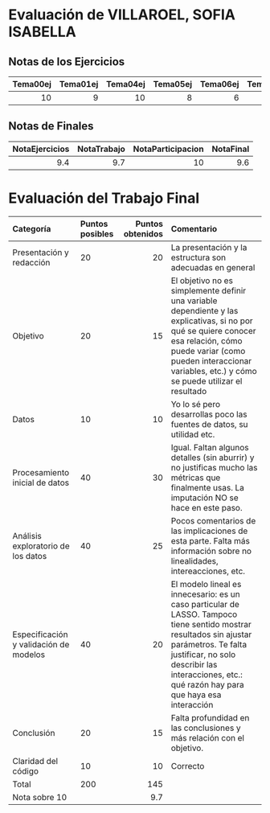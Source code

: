 # Evaluación de VILLAROEL, SOFIA ISABELLA

## Notas de los Ejercicios

|   Tema00ej |   Tema01ej |   Tema04ej |   Tema05ej |   Tema06ej |   Tema08ej |
|-----------:|-----------:|-----------:|-----------:|-----------:|-----------:|
|         10 |          9 |         10 |          8 |          6 |         10 |



## Notas de Finales

|   NotaEjercicios |   NotaTrabajo |   NotaParticipacion |   NotaFinal |
|-----------------:|--------------:|--------------------:|------------:|
|              9.4 |           9.7 |                  10 |         9.6 |



# Evaluación del Trabajo Final

| Categoría                              | Puntos posibles   |   Puntos obtenidos | Comentario                                                                                                                                                                                                                                    |
|:---------------------------------------|:------------------|-------------------:|:----------------------------------------------------------------------------------------------------------------------------------------------------------------------------------------------------------------------------------------------|
| Presentación y redacción               | 20                |               20   | La presentación y la estructura son adecuadas en general                                                                                                                                                                                      |
| Objetivo                               | 20                |               15   | El objetivo no es simplemente definir una variable dependiente y las explicativas, si no por qué se quiere conocer esa relación, cómo puede variar (como pueden interaccionar variables, etc.) y cómo se puede utilizar el resultado          |
| Datos                                  | 10                |               10   | Yo lo sé pero desarrollas poco las fuentes de datos, su utilidad etc.                                                                                                                                                                         |
| Procesamiento inicial de datos         | 40                |               30   | Igual. Faltan algunos detalles (sin aburrir) y no justificas mucho las métricas que finalmente usas. La imputación NO se hace en este paso.                                                                                                   |
| Análisis exploratorio de los datos     | 40                |               25   | Pocos comentarios de las implicaciones de esta parte. Falta más información sobre no linealidades, intereacciones, etc.                                                                                                                       |
| Especificación y validación de modelos | 40                |               20   | El modelo lineal es innecesario: es un caso particular de LASSO. Tampoco tiene sentido mostrar resultados sin ajustar parámetros. Te falta justificar, no solo describir las interacciones, etc.: qué razón hay para que haya esa interacción |
| Conclusión                             | 20                |               15   | Falta profundidad en las conclusiones y más relación con el objetivo.                                                                                                                                                                         |
| Claridad del código                    | 10                |               10   | Correcto                                                                                                                                                                                                                                      |
| Total                                  | 200               |              145   |                                                                                                                                                                                                                                               |
| Nota sobre 10                          |                   |                9.7 |                                                                                                                                                                                                                                               |

